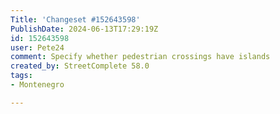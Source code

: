 ```yaml
---
Title: 'Changeset #152643598'
PublishDate: 2024-06-13T17:29:19Z
id: 152643598
user: Pete24
comment: Specify whether pedestrian crossings have islands
created_by: StreetComplete 58.0
tags:
- Montenegro

---
```

